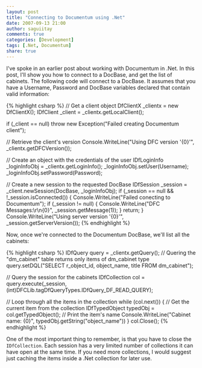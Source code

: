 ```yaml
---
layout: post
title: "Connecting to Documentum using .Net"
date: 2007-09-13 21:00
author: saguiitay
comments: true
categories: [Development]
tags: [.Net, Documentum]
share: true
---
```

I've spoke in an earlier post about working with Documentum in .Net. In this post, I'll show you how to 
connect to a DocBase, and get the list of cabinets. The following code will connect to a DocBase. 
It assumes that you have a Username, Password and DocBase variables declared that contain valid information:

{% highlight csharp %}
// Get a client object 
DfClientX _clientx = new DfClientX(); 
IDfClient _client = _clientx.getLocalClient(); 

if (_client == null) 
    throw new Exception("Failed creating Documentum client"); 

// Retrieve the client's version 
Console.WriteLine("Using DFC version '{0}'", _clientx.getDFCVersion()); 

// Create an object with the credentials of the user
IDfLoginInfo _loginInfoObj = _clientx.getLoginInfo(); 
_loginInfoObj.setUser(Username); 
_loginInfoObj.setPassword(Password); 

// Create a new session to the requested DocBase 
IDfSession _session = _client.newSession(DocBase, _loginInfoObj); 
if (_session == null && !_session.isConnected()) 
{ 
    Console.WriteLine("Failed conecting to Documentum"); 
    if (_session != null) 
    { 
        Console.WriteLine("DFC Messages:\r\n{0}", _session.getMessage(1)); 
    } 
    return; 
} 
Console.WriteLine("Using server version '{0}'", _session.getServerVersion()); 
{% endhighlight %}

Now, once we're connected to the Documentum DocBase, we'll list all the cabinets:

{% highlight csharp %}
IDfQuery query = _clientx.getQuery();
// Quering the "dm_cabinet" table returns only items of dm_cabinet type
query.setDQL("SELECT r_object_id, object_name, title FROM dm_cabinet");

// Query the session for the cabinets
IDfCollection col = query.execute(_session, (int)DFCLib.tagDfQueryTypes.IDfQuery_DF_READ_QUERY);

// Loop through all the items in the collection
while (col.next())
{
    // Get the current item from the collection
    IDfTypedObject typedObj = col.getTypedObject();
    // Print the item's name
    Console.WriteLine("Cabinet name: {0}", typedObj.getString("object_name"))
}
col.Close();
{% endhighlight %}

One of the most important thing to remember, is that you have to close the `IDfCollection`. 
Each session has a very limited number of collections it can have open at the same time. 
If you need more collections, I would suggest just caching the items inside a .Net collection for later use.



